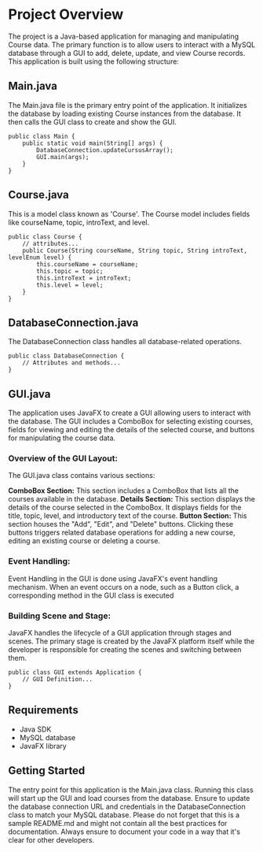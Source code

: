 # Project Overview
The project is a Java-based application for managing and manipulating Course data. The primary function is to allow users to interact with a MySQL database through a GUI to add, delete, update, and view Course records.
This application is built using the following structure:

## Main.java
The Main.java file is the primary entry point of the application. It initializes the database by loading existing Course instances from the database. It then calls the GUI class to create and show the GUI.

    public class Main {
	    public static void main(String[] args) {
	        DatabaseConnection.updateCursusArray();
	        GUI.main(args);
		}
	}
## Course.java
This is a model class known as 'Course'. The Course model includes fields like courseName, topic, introText, and level.

    public class Course {
	    // attributes...
	    public Course(String courseName, String topic, String introText, levelEnum level) {
	        this.courseName = courseName;
	        this.topic = topic;
	        this.introText = introText;
	        this.level = level;
	    }
	}
## DatabaseConnection.java
The DatabaseConnection class handles all database-related operations.

    public class DatabaseConnection {
	    // Attributes and methods...
	}
## GUI.java
The application uses JavaFX to create a GUI allowing users to interact with the database. The GUI includes a ComboBox for selecting existing courses, fields for viewing and editing the details of the selected course, and buttons for manipulating the course data.


### Overview of the GUI Layout:
The GUI.java class contains various sections:

**ComboBox Section:** This section includes a ComboBox that lists all the courses available in the database.
**Details Section:** This section displays the details of the course selected in the ComboBox. It displays fields for the title, topic, level, and introductory text of the course.
**Button Section:** This section houses the "Add", "Edit", and "Delete" buttons. Clicking these buttons triggers related database operations for adding a new course, editing an existing course or deleting a course.


### Event Handling:
Event Handling in the GUI is done using JavaFX's event handling mechanism. When an event occurs on a node, such as a Button click, a corresponding method in the GUI class is executed


### Building Scene and Stage:
JavaFX handles the lifecycle of a GUI application through stages and scenes. The primary stage is created by the JavaFX platform itself while the developer is responsible for creating the scenes and switching between them.

    public class GUI extends Application {
	    // GUI Definition...
	}

## Requirements
- Java SDK
- MySQL database
- JavaFX library

## Getting Started
The entry point for this application is the Main.java class. Running this class will start up the GUI and load courses from the database.
Ensure to update the database connection URL and credentials in the DatabaseConnection class to match your MySQL database.
Please do not forget that this is a sample README.md and might not contain all the best practices for documentation. Always ensure to document your code in a way that it's clear for other developers.